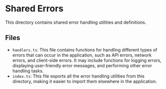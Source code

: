 # Shared Errors

This directory contains shared error handling utilities and definitions.

## Files

*   `handlers.ts`: This file contains functions for handling different types of errors that can occur in the application, such as API errors, network errors, and client-side errors. It may include functions for logging errors, displaying user-friendly error messages, and performing other error handling tasks.
*   `index.ts`: This file exports all the error handling utilities from this directory, making it easier to import them elsewhere in the application.
